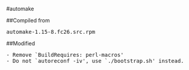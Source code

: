 #automake

##Compiled from
<pre>automake-1.15-8.fc26.src.rpm</pre>

##Modified
<pre>
- Remove `BuildRequires: perl-macros'
- Do not `autoreconf -iv', use `./bootstrap.sh' instead.
</pre>
